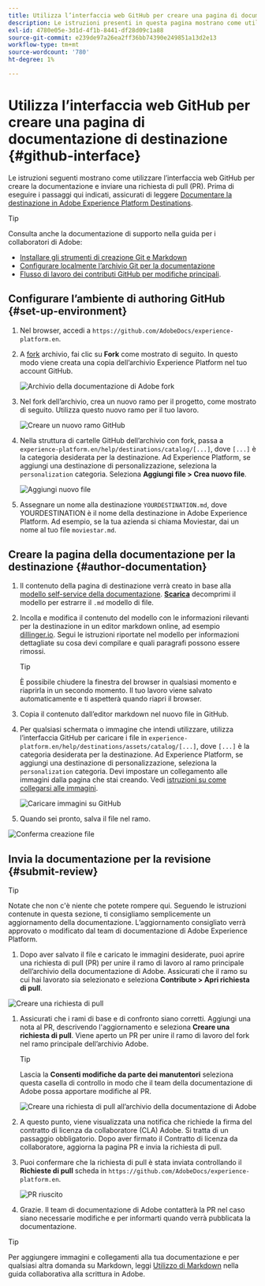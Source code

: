 ```yaml
---
title: Utilizza l’interfaccia web GitHub per creare una pagina di documentazione di destinazione
description: Le istruzioni presenti in questa pagina mostrano come utilizzare l’interfaccia web GitHub per creare una pagina di documentazione per la destinazione dell’Experience Platform e inviarla per la revisione.
exl-id: 4780e05e-3d1d-4f1b-8441-df28d09c1a88
source-git-commit: e239de97a26ea2ff36bb74390e249851a13d2e13
workflow-type: tm+mt
source-wordcount: '780'
ht-degree: 1%

---
```


# Utilizza l’interfaccia web GitHub per creare una pagina di documentazione di destinazione {#github-interface}

Le istruzioni seguenti mostrano come utilizzare l’interfaccia web GitHub per creare la documentazione e inviare una richiesta di pull (PR). Prima di eseguire i passaggi qui indicati, assicurati di leggere [Documentare la destinazione in Adobe Experience Platform Destinations](./documentation-instructions.md).

>[!TIP]
>
>Consulta anche la documentazione di supporto nella guida per i collaboratori di Adobe:
>* [Installare gli strumenti di creazione Git e Markdown](https://experienceleague.adobe.com/docs/contributor/contributor-guide/setup/install-tools.html?lang=en)
>* [Configurare localmente l’archivio Git per la documentazione](https://experienceleague.adobe.com/docs/contributor/contributor-guide/setup/local-repo.html?lang=en)
>* [Flusso di lavoro dei contributi GitHub per modifiche principali](https://experienceleague.adobe.com/docs/contributor/contributor-guide/setup/full-workflow.html?lang=en).


## Configurare l’ambiente di authoring GitHub {#set-up-environment}

1. Nel browser, accedi a `https://github.com/AdobeDocs/experience-platform.en`.
2. A [fork](https://experienceleague.adobe.com/docs/contributor/contributor-guide/setup/local-repo.html?lang=en#fork-the-repository) archivio, fai clic su **Fork** come mostrato di seguito. In questo modo viene creata una copia dell’archivio Experience Platform nel tuo account GitHub.

   ![Archivio della documentazione di Adobe fork](../assets/docs-framework/ssd-fork-repository.gif)

3. Nel fork dell’archivio, crea un nuovo ramo per il progetto, come mostrato di seguito. Utilizza questo nuovo ramo per il tuo lavoro.

   ![Creare un nuovo ramo GitHub](../assets/docs-framework/new-branch-github.gif)

4. Nella struttura di cartelle GitHub dell’archivio con fork, passa a `experience-platform.en/help/destinations/catalog/[...]`, dove `[...]` è la categoria desiderata per la destinazione. Ad Experience Platform, se aggiungi una destinazione di personalizzazione, seleziona la `personalization` categoria. Seleziona **Aggiungi file > Crea nuovo file**.

   ![Aggiungi nuovo file](../assets/docs-framework/github-navigate-and-create-file.gif)

5. Assegnare un nome alla destinazione `YOURDESTINATION.md`, dove YOURDESTINATION è il nome della destinazione in Adobe Experience Platform. Ad esempio, se la tua azienda si chiama Moviestar, dai un nome al tuo file `moviestar.md`.

## Creare la pagina della documentazione per la destinazione {#author-documentation}

1. Il contenuto della pagina di destinazione verrà creato in base alla [modello self-service della documentazione](./self-service-template.md). **[Scarica](../assets/docs-framework/yourdestination-template.zip)** decomprimi il modello per estrarre il `.md` modello di file.
2. Incolla e modifica il contenuto del modello con le informazioni rilevanti per la destinazione in un editor markdown online, ad esempio [dillinger.io](https://dillinger.io/). Segui le istruzioni riportate nel modello per informazioni dettagliate su cosa devi compilare e quali paragrafi possono essere rimossi.

   >[!TIP]
   >
   >È possibile chiudere la finestra del browser in qualsiasi momento e riaprirla in un secondo momento. Il tuo lavoro viene salvato automaticamente e ti aspetterà quando riapri il browser.
3. Copia il contenuto dall’editor markdown nel nuovo file in GitHub.
4. Per qualsiasi schermata o immagine che intendi utilizzare, utilizza l’interfaccia GitHub per caricare i file in `experience-platform.en/help/destinations/assets/catalog/[...]`, dove `[...]` è la categoria desiderata per la destinazione. Ad Experience Platform, se aggiungi una destinazione di personalizzazione, seleziona la `personalization` categoria. Devi impostare un collegamento alle immagini dalla pagina che stai creando. Vedi [istruzioni su come collegarsi alle immagini](https://experienceleague.adobe.com/docs/contributor/contributor-guide/writing-essentials/linking.html?lang=en#link-to-images).

   ![Caricare immagini su GitHub](../assets/docs-framework/upload-image.gif)

5. Quando sei pronto, salva il file nel ramo.

![Conferma creazione file](../assets/docs-framework/ssd-confirm-file-creation.png)

## Invia la documentazione per la revisione {#submit-review}

>[!TIP]
>
>Notate che non c&#39;è niente che potete rompere qui. Seguendo le istruzioni contenute in questa sezione, ti consigliamo semplicemente un aggiornamento della documentazione. L’aggiornamento consigliato verrà approvato o modificato dal team di documentazione di Adobe Experience Platform.

1. Dopo aver salvato il file e caricato le immagini desiderate, puoi aprire una richiesta di pull (PR) per unire il ramo di lavoro al ramo principale dell’archivio della documentazione di Adobe. Assicurati che il ramo su cui hai lavorato sia selezionato e seleziona **Contribute > Apri richiesta di pull**.

![Creare una richiesta di pull](../assets/docs-framework/ssd-create-pull-request-1.gif)

1. Assicurati che i rami di base e di confronto siano corretti. Aggiungi una nota al PR, descrivendo l&#39;aggiornamento e seleziona **Creare una richiesta di pull**. Viene aperto un PR per unire il ramo di lavoro del fork nel ramo principale dell’archivio Adobe.

   >[!TIP]
   >
   >Lascia la **Consenti modifiche da parte dei manutentori** seleziona questa casella di controllo in modo che il team della documentazione di Adobe possa apportare modifiche al PR.

   ![Creare una richiesta di pull all’archivio della documentazione di Adobe](../assets/docs-framework/ssd-create-pull-request-2.png)

1. A questo punto, viene visualizzata una notifica che richiede la firma del contratto di licenza da collaboratore (CLA) Adobe. Si tratta di un passaggio obbligatorio. Dopo aver firmato il Contratto di licenza da collaboratore, aggiorna la pagina PR e invia la richiesta di pull.

1. Puoi confermare che la richiesta di pull è stata inviata controllando il **Richieste di pull** scheda in `https://github.com/AdobeDocs/experience-platform.en`.

   ![PR riuscito](../assets/docs-framework/ssd-pr-successful.png)

1. Grazie. Il team di documentazione di Adobe contatterà la PR nel caso siano necessarie modifiche e per informarti quando verrà pubblicata la documentazione.

>[!TIP]
>
>Per aggiungere immagini e collegamenti alla tua documentazione e per qualsiasi altra domanda su Markdown, leggi [Utilizzo di Markdown](https://experienceleague.adobe.com/docs/contributor/contributor-guide/writing-essentials/markdown.html?lang=en) nella guida collaborativa alla scrittura in Adobe.
